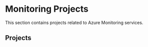 # Monitoring Projects

This section contains projects related to Azure Monitoring services.

## Projects
